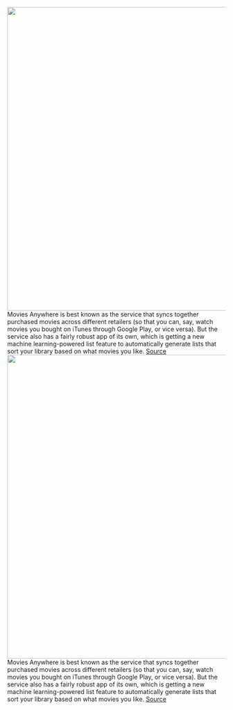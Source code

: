 <img src='https://cdn.vox-cdn.com/thumbor/wn6EpVHlYCrM6_Y-Y-Lz9-BX254=/0x0:2560x1440/1200x800/filters:focal(1076x516:1484x924)/cdn.vox-cdn.com/uploads/chorus_image/image/69767972/My_Lists_Signed_In_Hero_16x9_Copy_10.0.jpg' width='700px' /><br/>
Movies Anywhere is best known as the service that syncs together purchased movies across different retailers (so that you can, say, watch movies you bought on iTunes through Google Play, or vice versa). But the service also has a fairly robust app of its own, which is getting a new machine learning-powered list feature to automatically generate lists that sort your library based on what movies you like.
<a href='https://www.theverge.com/2021/8/24/22637680/movies-anywhere-ai-list-feature'> Source <a/><img src='https://cdn.vox-cdn.com/thumbor/wn6EpVHlYCrM6_Y-Y-Lz9-BX254=/0x0:2560x1440/1200x800/filters:focal(1076x516:1484x924)/cdn.vox-cdn.com/uploads/chorus_image/image/69767972/My_Lists_Signed_In_Hero_16x9_Copy_10.0.jpg' width='700px' /><br/>
Movies Anywhere is best known as the service that syncs together purchased movies across different retailers (so that you can, say, watch movies you bought on iTunes through Google Play, or vice versa). But the service also has a fairly robust app of its own, which is getting a new machine learning-powered list feature to automatically generate lists that sort your library based on what movies you like.
<a href='https://www.theverge.com/2021/8/24/22637680/movies-anywhere-ai-list-feature'> Source <a/>
